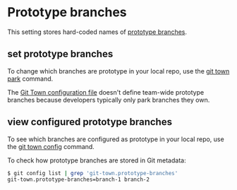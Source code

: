 # Prototype branches

This setting stores hard-coded names of
[prototype branches](../branch-types.md#prototype-branches).

## set prototype branches

To change which branches are prototype in your local repo, use the
[git town park](../commands/park.md) command.

The [Git Town configuration file](../configuration-file.md) doesn't define
team-wide prototype branches because developers typically only park branches
they own.

## view configured prototype branches

To see which branches are configured as prototype in your local repo, use the
[git town config](../commands/config.md) command.

To check how prototype branches are stored in Git metadata:

```bash
$ git config list | grep 'git-town.prototype-branches'
git-town.prototype-branches=branch-1 branch-2
```
